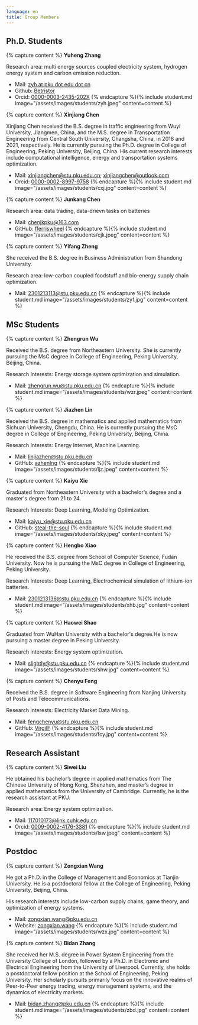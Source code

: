 ```yaml
---
language: en
title: Group Members
---
```


## Ph.D. Students

{% capture content %}
**Yuheng Zhang**

Research area: multi energy sources coupled electricity system, hydrogen energy system and carbon emission reduction.

- <span class="icon icon-mail"></span> Mail: [zyh at pku dot edu dot cn](mailto:zyh@pku.edu.cn)
- <span class="icon icon-github"></span> Github: [Betristor](https://github.com/Betristor)
- <span class="icon icon-orcid"></span> Orcid: [0000-0003-2435-202X](https://orcid.org/0000-0003-2435-202X)
{% endcapture %}{% include student.md image="/assets/images/students/zyh.jpeg" content=content %}

{% capture content %}
**Xinjiang Chen**

Xinjiang Chen received the B.S. degree in traffic engineering from Wuyi University, Jiangmen, China, and the M.S. degree in Transportation Engineering from Central South University, Changsha, China, in 2018 and 2021, respectively. He is currently pursuing the Ph.D. degree in College of Engineering, Peking University, Beijing, China. His current research interests include computational intelligence, energy and transportation systems optimization.

- <span class="icon icon-mail"></span> Mail: [xinjiangchen@stu.pku.edu.cn](mailto:xinjiangchen@stu.pku.edu.cn); [xinjiangchen@outlook.com](mailto:xinjiangchen@outlook.com)
- <span class="icon icon-orcid"></span> Orcid: [0000-0002-8997-9758](https://orcid.org/0000-0002-8997-9758)
{% endcapture %}{% include student.md image="/assets/images/students/cxj.jpg" content=content %}

{% capture content %}
**Junkang Chen**

Research area: data trading, data-drievn tasks on batteries

- <span class="icon icon-mail"></span> Mail: [chenjkpku@163.com](mailto:chenjkpku@163.com)
- <span class="icon icon-github"></span> GitHub: [fferriswheel](https://github.com/fferriswheel)
{% endcapture %}{% include student.md image="/assets/images/students/cjk.jpeg" content=content %}

{% capture content %}
**Yifang Zheng**

She received the B.S. degree in Business Administration from Shandong University.

Research area: low-carbon coupled foodstuff and bio-energy supply chain optimization.

- <span class="icon icon-mail"></span> Mail: [2301213113@stu.pku.edu.cn](mailto:2301213113@stu.pku.edu.cn)
{% endcapture %}{% include student.md image="/assets/images/students/zyf.jpg" content=content %}

## MSc Students

{% capture content %}
**Zhengrun Wu**

Received the B.S. degree from Northeastern University. She is currently pursuing the MsC degree in College of Engineering, Peking University, Beijing, China.

Research Interests: Energy storage system optimization and simulation.

- <span class="icon icon-mail"></span> Mail: [zhengrun.wu@stu.pku.edu.cn](mailto:zhengrun.wu@stu.pku.edu.cn)
{% endcapture %}{% include student.md image="/assets/images/students/wzr.jpeg" content=content %}

{% capture content %}
**Jiazhen Lin**

Received the B.S. degree in mathematics and applied mathematics from Sichuan University, Chengdu, China. He is currently pursuing the MsC degree in College of Engineering, Peking University, Beijing, China.

Research Interests: Energy Internet, Machine Learning.

- <span class="icon icon-mail"></span> Mail: [linjiazhen@stu.pku.edu.cn](mailto:linjiazhen@stu.pku.edu.cn)
- <span class="icon icon-github"></span> GitHub: [azhenlng](https://github.com/azhenlng)
{% endcapture %}{% include student.md image="/assets/images/students/ljz.jpeg" content=content %}

{% capture content %}
**Kaiyu Xie**

Graduated from Northeastern University with a bachelor's degree and a master's degree from 21 to 24.

Research Interests: Deep Learning, Modeling Optimization.

- <span class="icon icon-mail"></span> Mail: [kaiyu_xie@stu.pku.edu.cn](mailto:kaiyu_xie@stu.pku.edu.cn)
- <span class="icon icon-github"></span> GitHub: [steal-the-soul](https://github.com/steal-the-soul)
{% endcapture %}{% include student.md image="/assets/images/students/xky.jpeg" content=content %}

{% capture content %}
**Hengbo Xiao**

He received the B.S. degree from School of Computer Science, Fudan University. Now he is pursuing the MsC degree in College of Engineering, Peking University.

Research Interests: Deep Learning, Electrochemical simulation of lithium-ion batteries.

- <span class="icon icon-mail"></span> Mail: [2301213136@stu.pku.edu.cn](mailto:2301213136@stu.pku.edu.cn)
{% endcapture %}{% include student.md image="/assets/images/students/xhb.jpg" content=content %}

{% capture content %}
**Haowei Shao**

Graduated from WuHan University with a bachelor's degree.He is now pursuing a master degree in Peking University.

Research interests: Energy system optimization.

- <span class="icon icon-mail"></span> Mail: [slightly@stu.pku.edu.cn](mailto:slightly@stu.pku.edu.cn)
{% endcapture %}{% include student.md image="/assets/images/students/shw.jpg" content=content %}

{% capture content %}
**Chenyu Feng**

Received the B.S. degree in Software Engineering from Nanjing University of Posts and Telecommunications.

Research interests: Electricity Market Data Mining.

- <span class="icon icon-mail"></span> Mail: [fengchenyu@stu.pku.edu.cn](mailto:fengchenyu@stu.pku.edu.cn)
- <span class="icon icon-github"></span> GitHub: [VirgilF](https://github.com/VirgilF)
{% endcapture %}{% include student.md image="/assets/images/students/fcy.jpg" content=content %}

## Research Assistant

{% capture content %}
**Siwei Liu**

He obtained his bachelor’s degree in applied mathematics from The Chinese University of Hong Kong, Shenzhen, and master’s degree in applied mathematics from the University of Cambridge. Currently, he is the research assistant at PKU.

Research area: Energy system optimization.

- <span class="icon icon-mail"></span> Mail: [117010173@link.cuhk.edu.cn](mailto:117010173@link.cuhk.edu.cn)
- <span class="icon icon-orcid"></span> Orcid: [0009-0002-4176-3381](https://orcid.org/0009-0002-4176-3381)
{% endcapture %}{% include student.md image="/assets/images/students/lsw.jpeg" content=content %}

## Postdoc

{% capture content %}
**Zongxian Wang**

He got a Ph.D. in the College of Management and Economics at Tianjin University. He is a postdoctoral fellow at the College of Engineering, Peking University, Beijing, China.

His research interests include low-carbon supply chains, game theory, and optimization of energy systems.

- <span class="icon icon-mail"></span> Mail: [zongxian.wang@pku.edu.cn](mailto:zongxian.wang@pku.edu.cn)
- <span class="icon icon-website"></span> Website: [zongxian.wang](zongxian.wang)
{% endcapture %}{% include student.md image="/assets/images/students/wzx.jpg" content=content %}

{% capture content %}
**Bidan Zhang**

She received her M.S. degree in Power System Engineering from the  University College of London, followed by a Ph.D. in Electronic and Electrical Engineering from the University of Liverpool.    Currently, she holds a postdoctoral fellow position at the School of Engineering, Peking University.    Her scholarly pursuits primarily focus on the innovative realms of Peer-to-Peer energy trading, energy management systems, and the dynamics of electricity markets.

- <span class="icon icon-mail"></span> Mail: [bidan.zhang@pku.edu.cn](mailto:bidan.zhang@pku.edu.cn)
{% endcapture %}{% include student.md image="/assets/images/students/zbd.jpg" content=content %}

